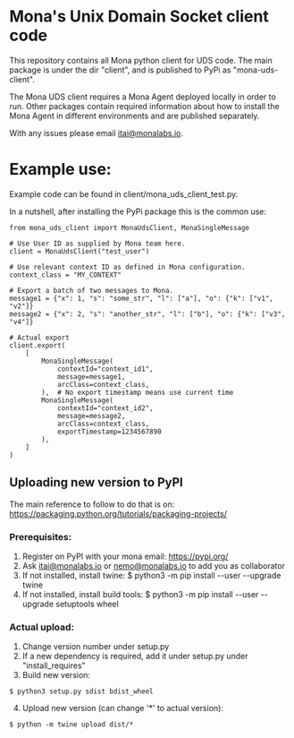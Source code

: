 # Mona's Unix Domain Socket client code

This repository contains all Mona python client for UDS code. The main package
is under the dir "client", and is published to PyPi as "mona-uds-client".

The Mona UDS client requires a Mona Agent deployed locally in order to run. Other
packages contain required information about how to install the Mona Agent in 
different environments and are published separately.

With any issues please email itai@monalabs.io.

# Example use:

Example code can be found in client/mona_uds_client_test.py.

In a nutshell, after installing the PyPi package this is the common use:

```
from mona_uds_client import MonaUdsClient, MonaSingleMessage

# Use User ID as supplied by Mona team here.
client = MonaUdsClient("test_user")

# Use relevant context ID as defined in Mona configuration.
context_class = "MY_CONTEXT"

# Export a batch of two messages to Mona.
message1 = {"x": 1, "s": "some_str", "l": ["a"], "o": {"k": ["v1", "v2"]}
message2 = {"x": 2, "s": "another_str", "l": ["b"], "o": {"k": ["v3", "v4"]}

# Actual export
client.export(
    [
        MonaSingleMessage(
            contextId="context_id1",
            message=message1,
            arcClass=context_class,
        ),  # No export timestamp means use current time
        MonaSingleMessage(
            contextId="context_id2",
            message=message2,
            arcClass=context_class,
            exportTimestamp=1234567890
        ),
    ]
)
```

## Uploading new version to PyPI
The main reference to follow to do that is on:
https://packaging.python.org/tutorials/packaging-projects/

### Prerequisites:
1. Register on PyPI with your mona email: https://pypi.org/
2. Ask itai@monalabs.io or nemo@monalabs.io to add you as collaborator
3. If not installed, install twine: $ python3 -m pip install --user --upgrade twine
4. If not installed, install build tools: $ python3 -m pip install --user --upgrade setuptools wheel

### Actual upload:
1. Change version number under setup.py
2. If a new dependency is required, add it under setup.py under "install_requires"
3. Build new version: 
```
$ python3 setup.py sdist bdist_wheel
```
4. Upload new version (can change '*' to actual version):
```
$ python -m twine upload dist/*
```